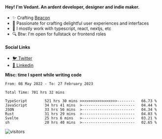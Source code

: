 #### Hey! I'm Vedant. An ardent developer, designer and indie maker.
- ✨ Crafting [Beacon](https://github.com/withbeacon/beacon)
- 💙 Passionate for crafting delightful user experiences and interfaces
- 🚀 I mostly work with typescript, react, nextjs, etc
- 🔍 Btw: I'm open for fullstack or frontend roles

#### Social Links
- [🐦 Twitter](https://twitter.com/vedantnn7)
- [💼 Linkedin](https://linkedin.com/in/vedant-nandwana)

**Misc: time I spent while writing code**
<!--START_SECTION:waka-->

```text
From: 08 May 2022 - To: 27 February 2023

Total Time: 781 hrs 32 mins

TypeScript        521 hrs 30 mins >>>>>>>>>>>>>>>>>--------   66.73 %
JavaScript        34 hrs 41 mins  >------------------------   04.44 %
JSON              33 hrs 56 mins  >------------------------   04.34 %
Rust              31 hrs 29 mins  >------------------------   04.03 %
Svelte            25 hrs 6 mins   >------------------------   03.21 %
sh                20 hrs 40 mins  >------------------------   02.65 %
```

<!--END_SECTION:waka-->


<!--START_SECTION:activity-->
![visitors](https://visitor-badge.laobi.icu/badge?page_id=vedantnn71.vedantnn71)
<!--END_SECTION:activity-->
